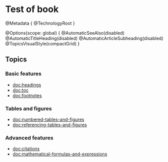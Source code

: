 # Test of book

@Metadata {
  @TechnologyRoot
}

@Options(scope: global) {
  @AutomaticSeeAlso(disabled)
  @AutomaticTitleHeading(disabled)
  @AutomaticArticleSubheading(disabled)
  @TopicsVisualStyle(compactGrid)
}

## Topics

### Basic features

- <doc:headings>
- <doc:toc>
- <doc:footnotes>

### Tables and figures

- <doc:numbered-tables-and-figures>
- <doc:referencing-tables-and-figures>

### Advanced features

- <doc:citations>
- <doc:mathematical-formulas-and-expressions>
